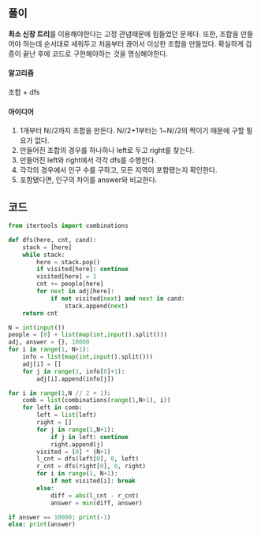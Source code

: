 ## 풀이

**최소 신장 트리**를 이용해야한다는 고정 관념때문에 힘들었던 문제다. 또한, 조합을 만들어야 하는데 순서대로 세워두고 처음부터 끊어서 이상한 조합을 만들었다. 확실하게 검증이 끝난 후에 코드로 구현해야하는 것을 명심해야한다.



#### 알고리즘

조합 + dfs



#### 아이디어

1. 1개부터 N//2까지 조합을 만든다. N//2+1부터는 1~N//2의 짝이기 때문에 구할 필요가 없다.
2. 만들어진 조합의 경우를 하나하나 left로 두고 right를 찾는다.
3. 만들어진 left와 right에서 각각 dfs를 수행한다.
4. 각각의 경우에서 인구 수를 구하고, 모든 지역이 포함됐는지 확인한다.
5. 포함됐다면, 인구의 차이를 answer와 비교한다.



## 코드

```python
from itertools import combinations

def dfs(here, cnt, cand):
    stack = [here]
    while stack:
        here = stack.pop()
        if visited[here]: continue
        visited[here] = 1
        cnt += people[here]
        for next in adj[here]:
            if not visited[next] and next in cand:
                stack.append(next)
    return cnt

N = int(input())
people = [0] + list(map(int,input().split()))
adj, answer = {}, 10000
for i in range(1, N+1):
    info = list(map(int,input().split()))
    adj[i] = []
    for j in range(1, info[0]+1):
        adj[i].append(info[j])

for i in range(1,N // 2 + 1):
    comb = list(combinations(range(1,N+1), i))
    for left in comb:
        left = list(left)
        right = []
        for j in range(1,N+1):
            if j in left: continue
            right.append(j)
        visited = [0] * (N+1)
        l_cnt = dfs(left[0], 0, left)
        r_cnt = dfs(right[0], 0, right)
        for i in range(1, N+1):
            if not visited[i]: break
        else:
            diff = abs(l_cnt - r_cnt)
            answer = min(diff, answer)

if answer == 10000: print(-1)
else: print(answer)
```

